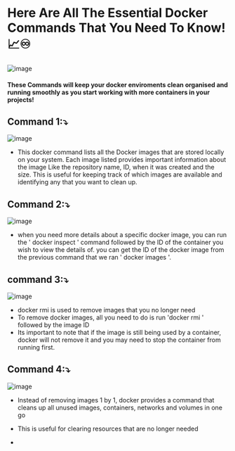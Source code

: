 # Here Are All The Essential Docker Commands That You Need To Know! 📈♾️

![image](https://github.com/user-attachments/assets/20d2a331-b125-4f40-9433-c060a23130b1)

#### These Commands will keep your docker enviroments clean organised and running smoothly as you start working with more containers in your projects!

## Command 1:⤵️

![image](https://github.com/user-attachments/assets/c9b0f974-cf4a-44a5-8095-16c843d9617d)

- This docker command lists all the Docker images that are stored locally on your system. Each image listed provides important information about the image
  Like the repository name, ID, when it was created and the size. This is useful for keeping track of which images are available and identifying any that you want to clean up. 

## Command 2:⤵️

![image](https://github.com/user-attachments/assets/1b054b05-31ab-48a9-a845-864f4a8bd524)

- when you need more details about a specific docker image, you can run the ' docker inspect ' command followed by the ID of the
  container you wish to view the details of. you can get the ID of the docker image from the previous command that we ran ' docker images '.

## command 3:⤵️

![image](https://github.com/user-attachments/assets/c8e5c137-0382-404f-9351-496d6bfe6b07)

- docker rmi is used to remove images that you no longer need
- To remove docker images, all you need to do is run 'docker rmi ' followed by the image ID
- Its important to note that if the image is still being used by a container, docker will not remove it and you may need to stop the container from running first.

## Command 4:⤵️

![image](https://github.com/user-attachments/assets/de4ff99a-6eec-4d01-828d-b6272fb4c9af)

- Instead of removing images 1 by 1, docker provides a command that cleans up all unused images, containers, networks and volumes in one go
- This is useful for clearing resources that are no longer needed

- 
